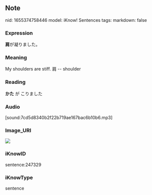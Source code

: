 ## Note
nid: 1655374758446
model: iKnow! Sentences
tags: 
markdown: false

### Expression
<b>肩</b>が凝りました。

### Meaning
My shoulders are stiff.
肩 -- shoulder

### Reading
<b>かた</b> が こりました

### Audio
[sound:7cd5d8340b2f22b719ae167bac6b10b6.mp3]

### Image_URI
<img src="1bc57226f233675761038fb8a39493dd.jpg">

### iKnowID
sentence:247329

### iKnowType
sentence
